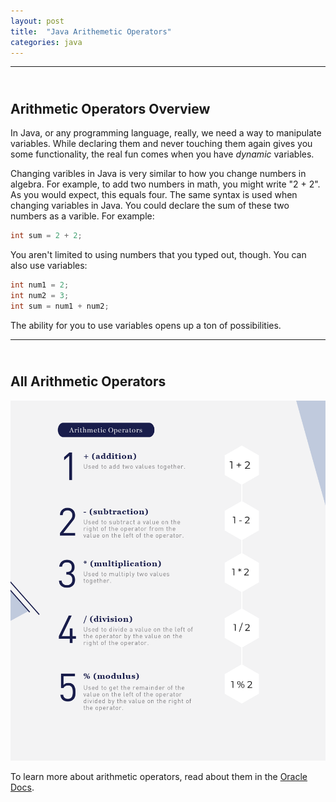 ```yaml
---
layout: post
title:  "Java Arithemetic Operators"
categories: java
---
```

***
## <br/> Arithmetic Operators Overview

In Java, or any programming language, really, we need a way to manipulate variables. While declaring them and never touching them again gives you some functionality, the real fun comes when you have *dynamic* variables. 

Changing varibles in Java is very similar to how you change numbers in algebra. For example, to add two numbers in math, you might write "2 + 2". As you would expect, this equals four. The same syntax is used when changing variables in Java. You could declare the sum of these two numbers as a varible. For example:

```java
int sum = 2 + 2;
```

You aren't limited to using numbers that you typed out, though. You can also use variables:

```java
int num1 = 2;
int num2 = 3;
int sum = num1 + num2;
```

The ability for you to use variables opens up a ton of possibilities. 

***

## <br/> All Arithmetic Operators

![Arithmetic Operators](/assets/images/tutorials/java/arithmetic-operators/arithmetic-operators.png)

To learn more about arithmetic operators, read about them in the [Oracle Docs](https://docs.oracle.com/javase/tutorial/java/nutsandbolts/op1.html).